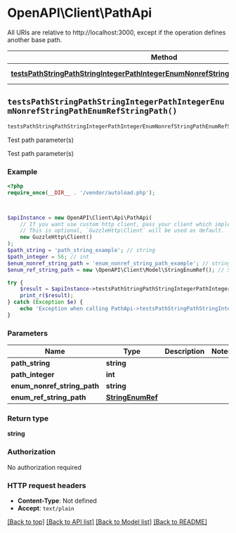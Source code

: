 # OpenAPI\Client\PathApi

All URIs are relative to http://localhost:3000, except if the operation defines another base path.

| Method | HTTP request | Description |
| ------------- | ------------- | ------------- |
| [**testsPathStringPathStringIntegerPathIntegerEnumNonrefStringPathEnumRefStringPath()**](PathApi.md#testsPathStringPathStringIntegerPathIntegerEnumNonrefStringPathEnumRefStringPath) | **GET** /path/string/{path_string}/integer/{path_integer}/{enum_nonref_string_path}/{enum_ref_string_path} | Test path parameter(s) |


## `testsPathStringPathStringIntegerPathIntegerEnumNonrefStringPathEnumRefStringPath()`

```php
testsPathStringPathStringIntegerPathIntegerEnumNonrefStringPathEnumRefStringPath($path_string, $path_integer, $enum_nonref_string_path, $enum_ref_string_path): string
```

Test path parameter(s)

Test path parameter(s)

### Example

```php
<?php
require_once(__DIR__ . '/vendor/autoload.php');



$apiInstance = new OpenAPI\Client\Api\PathApi(
    // If you want use custom http client, pass your client which implements `GuzzleHttp\ClientInterface`.
    // This is optional, `GuzzleHttp\Client` will be used as default.
    new GuzzleHttp\Client()
);
$path_string = 'path_string_example'; // string
$path_integer = 56; // int
$enum_nonref_string_path = 'enum_nonref_string_path_example'; // string
$enum_ref_string_path = new \OpenAPI\Client\Model\StringEnumRef(); // StringEnumRef

try {
    $result = $apiInstance->testsPathStringPathStringIntegerPathIntegerEnumNonrefStringPathEnumRefStringPath($path_string, $path_integer, $enum_nonref_string_path, $enum_ref_string_path);
    print_r($result);
} catch (Exception $e) {
    echo 'Exception when calling PathApi->testsPathStringPathStringIntegerPathIntegerEnumNonrefStringPathEnumRefStringPath: ', $e->getMessage(), PHP_EOL;
}
```

### Parameters

| Name | Type | Description  | Notes |
| ------------- | ------------- | ------------- | ------------- |
| **path_string** | **string**|  | |
| **path_integer** | **int**|  | |
| **enum_nonref_string_path** | **string**|  | |
| **enum_ref_string_path** | [**StringEnumRef**](../Model/.md)|  | |

### Return type

**string**

### Authorization

No authorization required

### HTTP request headers

- **Content-Type**: Not defined
- **Accept**: `text/plain`

[[Back to top]](#) [[Back to API list]](../../README.md#endpoints)
[[Back to Model list]](../../README.md#models)
[[Back to README]](../../README.md)
